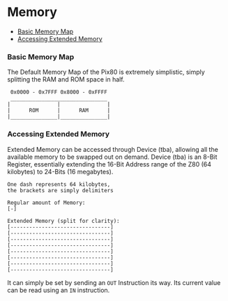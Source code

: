 # Memory
- [Basic Memory Map](#basic-memory-map)
- [Accessing Extended Memory](#accessing-extended-memory)

### Basic Memory Map
The Default Memory Map of the Pix80 is extremely simplistic, simply splitting the RAM and ROM space in half.

```text
 0x0000 - 0x7FFF 0x8000 - 0xFFFF
 _______________________________
|               |               |
|      ROM      |      RAM      |
|_______________|_______________|

```

### Accessing Extended Memory

Extended Memory can be accessed through Device (tba), allowing all the available memory to be swapped out on demand.
Device (tba) is an 8-Bit Register, essentially extending the 16-Bit Address range of the Z80 (64 kilobytes) to 24-Bits (16 megabytes).

```text
One dash represents 64 kilobytes,
the brackets are simply delimiters

Regular amount of Memory:
[-]

Extended Memory (split for clarity):
[--------------------------------]
[--------------------------------]
[--------------------------------]
[--------------------------------]
[--------------------------------]
[--------------------------------]
[--------------------------------]
[--------------------------------]
```

It can simply be set by sending an `OUT` Instruction its way.
Its current value can be read using an `IN` instruction.